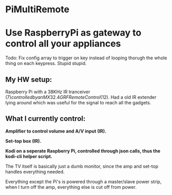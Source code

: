 # PiMultiRemote
# Use RaspberryPi as gateway to control all your appliances

Todo: Fix config array to trigger on key instead of looping thorugh the whole thing on each keypress. Stupid stupid.

## My HW setup:
Raspberry Pi with a 38KHz IR tranceiver ($7) controlled by an MX3 2.4G RF Remote Control ($12).
Had a old IR extender lying around which was useful for the signal to reach all the gadgets.

## What I currently control:

**Amplifier to control volume and A/V input (IR).**

**Set-top box (IR).**

**Kodi on a seperate Raspberry Pi, controlled through json calls, thus the kodi-cli helper script.**

The TV itself is basically just a dumb monitor, since the amp and set-top handles everything needed.

Everything except the Pi's is powered through a master/slave power strip, when I turn off the amp, everything else is cut off from power.

